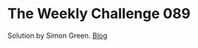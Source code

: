 # The Weekly Challenge 089

Solution by Simon Green. [Blog](https://dev.to/simongreennet/weekly-challenge-089-f3)
